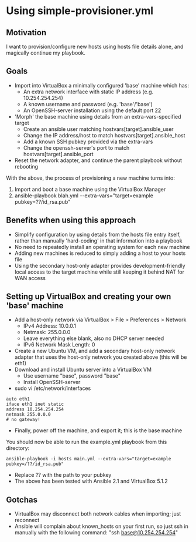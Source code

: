 
Using simple-provisioner.yml
==============

## Motivation

I want to provision/configure new hosts using hosts file details alone, and magically continue my playbook.

## Goals

- Import into VirtualBox a minimally configured 'base' machine which has: 
  	- An extra network interface with static IP address (e.g. 10.254.254.254)
	- A known username and password (e.g. 'base'/'base')
	- An OpenSSH-server installation using the default port 22
- 'Morph' the base machine using details from an extra-vars-specified target
	- Create an ansible user matching hostvars[target].ansible_user
	- Change the IP address/host to match hostvars[target].ansible_host
	- Add a known SSH pubkey provided via the extra-vars
	- Change the openssh-server's port to match hostvars[target].ansible_port
- Reset the network adapter, and continue the parent playbook without rebooting

With the above, the process of provisioning a new machine turns into:

1. Import and boot a base machine using the VirtualBox Manager
2. ansible-playbook blah.yml --extra-vars="target=example pubkey=??/id_rsa.pub"


## Benefits when using this approach

- Simplify configuration by using details from the hosts file entry itself, 
  rather than manually 'hard-coding' in that information into a playbook
- No need to repeatedly install an operating system for each new machine
- Adding new machines is reduced to simply adding a host to your hosts file
- Using the secondary host-only adapter provides development-friendly local 
  access to the target machine while still keeping it behind NAT for WAN access


## Setting up VirtualBox and creating your own 'base' machine
- Add a host-only network via VirtualBox > File > Preferences > Network
	- IPv4 Address: 10.0.0.1
	- Netmask: 255.0.0.0
	- Leave everything else blank, also no DHCP server needed
	- IPv6 Network Mask Length: 0
- Create a new Ubuntu VM, and add a secondary host-only network adapter that 
  uses the host-only network you created above (this will be eth1)
- Download and install Ubuntu server into a VirtualBox VM
	- Use username "base", password "base"
	- Install OpenSSH-server
- sudo vi /etc/network/interfaces

```
auto eth1
iface eth1 inet static
address 10.254.254.254
netmask 255.0.0.0
# no gateway!
```

- Finally, power off the machine, and export it; this is the base machine

You should now be able to run the example.yml playbook from this directory: 
```
ansible-playbook -i hosts main.yml --extra-vars="target=example pubkey=/??/id_rsa.pub"
```

* Replace ?? with the path to your pubkey
* The above has been tested with Ansible 2.1 and VirtualBox 5.1.2


## Gotchas

- VirtualBox may disconnect both network cables when importing; just reconnect
- Ansible will complain about known_hosts on your first run, so just ssh in 
  manually with the following command: "ssh base@10.254.254.254"

